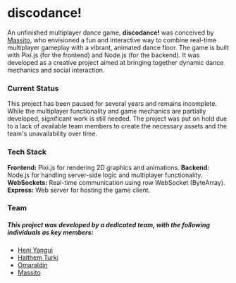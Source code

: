 # discodance!
An unfinished multiplayer dance game, **discodance!** was conceived by [Massito](https://github.com/unlocker001), who envisioned a fun and interactive way to combine real-time multiplayer gameplay with a vibrant, animated dance floor. The game is built with Pixi.js (for the frontend) and Node.js (for the backend). It was developed as a creative project aimed at bringing together dynamic dance mechanics and social interaction.

### Current Status
This project has been paused for several years and remains incomplete. While the multiplayer functionality and game mechanics are partially developed, significant work is still needed. The project was put on hold due to a lack of available team members to create the necessary assets and the team's unavailability over time.

### Tech Stack
**Frontend:** Pixi.js for rendering 2D graphics and animations.
**Backend:** Node.js for handling server-side logic and multiplayer functionality.
**WebSockets:** Real-time communication using row WebSocket (ByteArray).
**Express:** Web server for hosting the game client.

### Team
##### This project was developed by a dedicated team, with the following individuals as key members:
- [Heni Yangui]([https://github.com/your-github](https://github.com/hunyan-io))
- [Haithem Turki](https://github.com/turkitutu)
- [Omaraldin](https://github.com/Omaraldin)
- [Massito](https://github.com/unlocker001)
